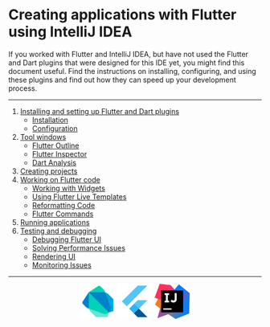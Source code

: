 # Creating applications with Flutter using IntelliJ IDEA

If you worked with Flutter and IntelliJ IDEA, but have not used the Flutter and Dart plugins that were designed for this IDE yet, you might find this document useful. Find the instructions on installing, configuring, and using these plugins and find out how they can speed up your development process.

---
1. [Installing and setting up Flutter and Dart plugins](https://github.com/straw-wave/draft/blob/master/content/install-and-set-up-plugins.md "")
    * [Installation](https://github.com/straw-wave/draft/blob/master/content/install-and-set-up-plugins.md#plugins-installation)
    * [Configuration](https://github.com/straw-wave/draft/blob/master/content/install-and-set-up-plugins.md#plugins-configuration)
2. [Tool windows](https://github.com/straw-wave/draft/blob/master/content/tool-windows.md "")
    * [Flutter Outline](https://github.com/straw-wave/draft/blob/master/content/tool-windows.md#flutter-outline)
    * [Flutter Inspector](https://github.com/straw-wave/draft/blob/master/content/tool-windows.md#flutter-inspector)
    * [Dart Analysis](https://github.com/straw-wave/draft/blob/master/content/tool-windows.md#dart-analysis)
3. [Creating projects](https://github.com/straw-wave/draft/blob/master/content/creating-projects.md)
4. [Working on Flutter code](https://github.com/straw-wave/draft/blob/master/content/working-on-flutter-code.md "")
    * [Working with Widgets](https://github.com/straw-wave/draft/blob/master/content/working-on-flutter-code.md#flutter-outline)
    * [Using Flutter Live Templates](https://github.com/straw-wave/draft/blob/master/content/working-on-flutter-code.md#live-templates)
    * [Reformatting Code](https://github.com/straw-wave/draft/blob/master/content/working-on-flutter-code.md#reformatting-your-code)
    * [Flutter Commands](https://github.com/straw-wave/draft/blob/master/content/working-on-flutter-code.md#flutter-commands)
4. [Running applications](https://github.com/straw-wave/draft/blob/master/content/running-apps.md)
5. [Testing and debugging](https://github.com/straw-wave/draft/blob/master/content/testing-and-debugging.md)
    * [Debugging Flutter UI](https://github.com/straw-wave/draft/blob/master/content/testing-and-debugging.md#flutter-inspector)
    * [Solving Performance Issues](https://github.com/straw-wave/draft/blob/master/content/testing-and-debugging.md#timeline)
    * [Rendering UI](https://github.com/straw-wave/draft/blob/master/content/testing-and-debugging.md#render-tree-tab)
    * [Monitoring Issues](https://github.com/straw-wave/draft/blob/master/content/testing-and-debugging.md#dart-analysis-tool-window)
---
<p align="center">
<img src="https://github.com/straw-wave/draft/blob/master/img/dart.png" alt="Dart" width="70"/>
<img src="https://github.com/straw-wave/draft/blob/master/img/flutter.png" alt="Dart" width="70"/>  
<img src="https://github.com/straw-wave/draft/blob/master/img/intellij_idea.png" alt="Dart" width="70"/>  
</p>
